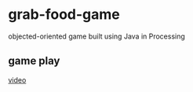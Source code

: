 # grab-food-game
objected-oriented game built using Java in Processing

## game play
[video](https://vimeo.com/630891621#t=3)
